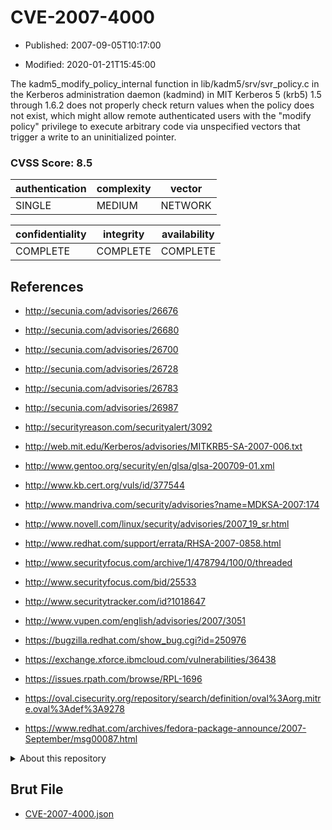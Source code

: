 # CVE-2007-4000

- Published: 2007-09-05T10:17:00

- Modified: 2020-01-21T15:45:00

The kadm5_modify_policy_internal function in lib/kadm5/srv/svr_policy.c in the Kerberos administration daemon (kadmind) in MIT Kerberos 5 (krb5) 1.5 through 1.6.2 does not properly check return values when the policy does not exist, which might allow remote authenticated users with the "modify policy" privilege to execute arbitrary code via unspecified vectors that trigger a write to an uninitialized pointer.

### CVSS Score: **8.5**

| authentication | complexity | vector |
| --- | --- | --- |
| SINGLE | MEDIUM | NETWORK |

| confidentiality | integrity | availability |
| --- | --- | --- |
| COMPLETE | COMPLETE | COMPLETE |

## References

* http://secunia.com/advisories/26676

* http://secunia.com/advisories/26680

* http://secunia.com/advisories/26700

* http://secunia.com/advisories/26728

* http://secunia.com/advisories/26783

* http://secunia.com/advisories/26987

* http://securityreason.com/securityalert/3092

* http://web.mit.edu/Kerberos/advisories/MITKRB5-SA-2007-006.txt

* http://www.gentoo.org/security/en/glsa/glsa-200709-01.xml

* http://www.kb.cert.org/vuls/id/377544

* http://www.mandriva.com/security/advisories?name=MDKSA-2007:174

* http://www.novell.com/linux/security/advisories/2007_19_sr.html

* http://www.redhat.com/support/errata/RHSA-2007-0858.html

* http://www.securityfocus.com/archive/1/478794/100/0/threaded

* http://www.securityfocus.com/bid/25533

* http://www.securitytracker.com/id?1018647

* http://www.vupen.com/english/advisories/2007/3051

* https://bugzilla.redhat.com/show_bug.cgi?id=250976

* https://exchange.xforce.ibmcloud.com/vulnerabilities/36438

* https://issues.rpath.com/browse/RPL-1696

* https://oval.cisecurity.org/repository/search/definition/oval%3Aorg.mitre.oval%3Adef%3A9278

* https://www.redhat.com/archives/fedora-package-announce/2007-September/msg00087.html

<details>
<summary>About this repository</summary> 

  This repository is part of the project [Live Hack CVE](https://github.com/Live-Hack-CVE). Main website can be found [www.live-hack.org](https://www.live-hack.org) 
  
  Made by [Sn0wAlice](https://github.com/Sn0wAlice) for the people that care about security and need to have a feed of the latest CVEs. Hope you enjoy it, don't forget to star the repo and follow me on [Twitter](https://twitter.com/Sn0wAlice) and [Github](https://github.com/Sn0wAlice). And that is my [personnal website](https://www.alice-snow.me/)

  - [Home Page](https://github.com/Live-Hack-CVE)
  - [Framework](https://github.com/Live-Hack-CVE/cve-framework)
  - [CVE database](https://github.com/Live-Hack-CVE/full_database)
  - [Changelog](https://github.com/Live-Hack-CVE/Changelog)
</details>

## Brut File

* [CVE-2007-4000.json](https://raw.githubusercontent.com/Live-Hack-CVE/full_database/main/cves/2007/CVE-2007-4000.json)

